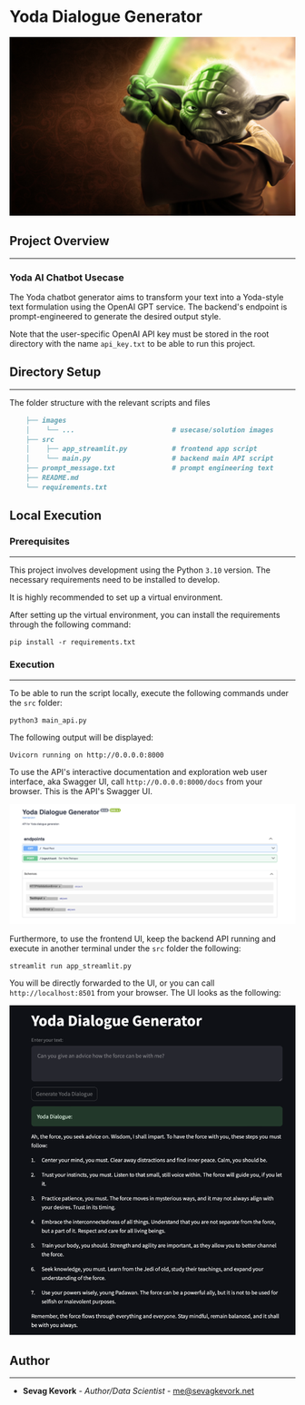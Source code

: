 # Yoda Dialogue Generator

![Yoda Wallpaper](images/yoda.png)

## Project Overview
---------------------------
### Yoda AI Chatbot Usecase

The Yoda chatbot generator aims to transform your text into a Yoda-style text formulation using the OpenAI GPT service. The backend's endpoint is prompt-engineered to generate the desired output style.

Note that the user-specific OpenAI API key must be stored in the root directory with the name `api_key.txt` to be able to run this project.

## Directory Setup
------------------
The folder structure with the relevant scripts and files

```markdown
    ├── images
    │    └── ...                        # usecase/solution images
    ├── src
    │    ├── app_streamlit.py           # frontend app script
    │    └── main.py                    # backend main API script             
    ├── prompt_message.txt              # prompt engineering text
    ├── README.md
    └── requirements.txt
```


## Local Execution
### Prerequisites
----------------

This project involves development using the Python `3.10` version. The necessary requirements need to be installed to develop.

It is highly recommended to set up a virtual environment.

After setting up the virtual environment, you can install the requirements through the following command:

```
pip install -r requirements.txt
```

### Execution
------------

To be able to run the script locally, execute the following commands under the `src` folder:

```
python3 main_api.py
```

The following output will be displayed:

```
Uvicorn running on http://0.0.0.0:8000
```

To use the API's interactive documentation and exploration web user interface, aka Swagger UI, call `http://0.0.0.0:8000/docs` from your browser. This is the API's Swagger UI.

![Backend API](images/backend.png)

Furthermore, to use the frontend UI, keep the backend API running and execute in another terminal under the `src` folder the following:

```
streamlit run app_streamlit.py
```

You will be directly forwarded to the UI, or you can call `http://localhost:8501` from your browser. The UI looks as the following:

![Backend API](images/frontend.png)

## Author
---------

* **Sevag Kevork** - *Author/Data Scientist* - [me@sevagkevork.net](https://github.com/kevorks)


